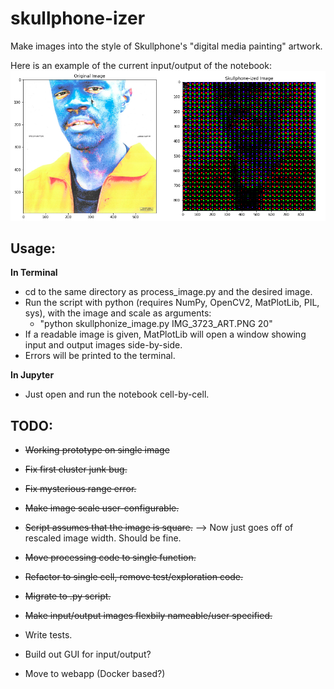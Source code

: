 # skullphone-izer
Make images into the style of Skullphone's "digital media painting" artwork.


Here is an example of the current input/output of the notebook:
![Example Output](example_output.PNG)

## Usage:
**In Terminal**
- cd to the same directory as process_image.py and the desired image.
- Run the script with python (requires NumPy, OpenCV2, MatPlotLib, PIL, sys), with the image and scale as arguments:
    - "python skullphonize_image.py IMG_3723_ART.PNG 20"
- If a readable image is given, MatPlotLib will open a window showing input and output images side-by-side.
- Errors will be printed to the terminal.

**In Jupyter**
- Just open and run the notebook cell-by-cell.

## TODO:
- ~~Working prototype on single image~~
- ~~Fix first cluster junk bug.~~
- ~~Fix mysterious range error.~~
- ~~Make image scale user-configurable.~~
- ~~Script assumes that the image is square.~~ --> Now just goes off of rescaled image width. Should be fine.
- ~~Move processing code to single function.~~
- ~~Refactor to single cell, remove test/exploration code.~~
- ~~Migrate to .py script.~~
- ~~Make input/output images flexbily nameable/user specified.~~

- Write tests.  
- Build out GUI for input/output?
- Move to webapp (Docker based?)
